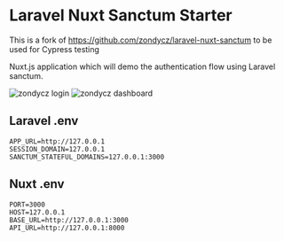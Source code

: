 # Laravel Nuxt Sanctum Starter

This is a fork of https://github.com/zondycz/laravel-nuxt-sanctum to be used for Cypress testing


 Nuxt.js application which will demo the authentication flow using Laravel sanctum. 
 
![zondycz login](https://i.ibb.co/vm0bGmK/screen1.png)
![zondycz dashboard](https://i.ibb.co/sQVjRJZ/my-app.png)

 ## Laravel .env 
 ```
APP_URL=http://127.0.0.1
SESSION_DOMAIN=127.0.0.1
SANCTUM_STATEFUL_DOMAINS=127.0.0.1:3000
```
 
 ## Nuxt .env
 ```
PORT=3000
HOST=127.0.0.1
BASE_URL=http://127.0.0.1:3000
API_URL=http://127.0.0.1:8000
```

 
 
